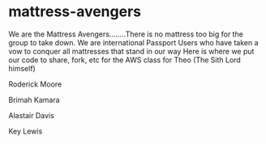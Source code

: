 # mattress-avengers
We are the Mattress Avengers........There is no mattress too big for the group to take down.
We are international Passport Users who have taken a vow to conquer all mattresses that stand in our way
Here is where we put our code to share, fork, etc for the AWS class for Theo (The Sith Lord himself)

Roderick Moore

Brimah Kamara 

Alastair Davis

Key Lewis
